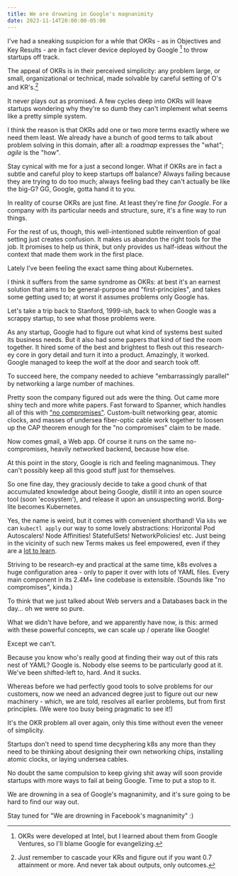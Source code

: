 ```yaml
---
title: We are drowning in Google's magnanimity
date: 2023-11-14T20:00:00-05:00
---
```


I've had a sneaking suspicion for a whle that OKRs - as in Objectives and Key
Results - are in fact clever device deployed by Google [^1] to throw startups off
track.

[^1]: OKRs were developed at Intel, but I learned about them from Google Ventures, so I'll blame Google for evangelizing.

The appeal of OKRs is in their perceived simplicity: any problem large, or
small, organizational or technical, made solvable by careful setting of O's and
KR's.[^2]

[^2]: Just remember to cascade your KRs and figure out if you want 0.7 attainment or more. And never tak about outputs, only outcomes.

It never plays out as promised. A few cycles deep into OKRs will leave
startups wondering why they're so dumb they can't implement what seems like a
pretty simple system.

I think the reason is that OKRs add one or two more terms exactly where we need
them least. We already have a bunch of good terms to talk about problem solving
in this domain, after all: a _roadmap_ expresses the "what"; _agile_ is the
"how".

Stay cynical with me for a just a second longer. What if OKRs are in fact a subtle
and careful ploy to keep startups off balance? Always failing because they are
trying to do too much; always feeling bad they can't actually be like the big-G?
GG, Google, gotta hand it to you.

In reality of course OKRs are just fine. At least they're fine _for Google_. For
a company with its particular needs and structure, sure, it's a fine way to run
things.

For the rest of us, though, this well-intentioned subtle reinvention of goal
setting just creates confusion. It makes us abandon the right tools for the job.
It promises to help us think, but only provides us half-ideas without the
context that made them work in the first place.

Lately I've been feeling the exact same thing about Kubernetes.

I think it suffers from the same syndrome as OKRs: at best it's an earnest
solution that aims to be general-purpose and "first-principles", and takes some
getting used to; at worst it assumes problems only Google has.

Let's take a trip back to Stanford, 1999-ish, back to when Google was a scrappy
startup, to see what those problems were.

As any startup, Google had to figure out what kind of systems best suited its
business needs. But it also had some papers that kind of tied the room together.
It hired some of the best and brightest to flesh out this research-ey core in
gory detail and turn it into a product. Amazingly, it worked. Google managed to
keep the wolf at the door and search took off.

To succeed here, the company needed to achieve "embarrassingly parallel" by
networking a large number of machines.

Pretty soon the company figured out ads were the thing. Out came more shiny tech
and more white papers. Fast forward to Spanner, which handles all of this with
["no compromises"](https://cloud.google.com/spanner?hl=en). Custom-built
networking gear, atomic clocks, and masses of undersea fiber-optic cable work
together to loosen up the CAP theorem enough for the "no compromises" claim to
be made.

Now comes gmail, a Web app. Of course it runs on the same no-compromises,
heavily networked backend, because how else.

At this point in the story, Google is rich and feeling magnanimous. They can't
possibly keep all this good stuff just for themselves.

So one fine day, they graciously decide to take a good chunk of that accumulated
knowledge about being Google, distill it into an open source tool (soon
'ecosystem'), and release it upon an unsuspecting world. Borg-lite becomes
Kubernetes.

Yes, the name is weird, but it comes with convenient shorthand! Via `k8s` we can
`kubectl apply` our way to some lovely abstractions: Horizontal Pod Autoscalers!
Node Affinities! StatefulSets! NetworkPolicies! etc. Just being in the vicinity
of such new Terms makes us feel empowered, even if they are a [lot to learn][iceberg].

[iceberg]: https://asankov.dev/blog/2022/06/12/demystifying-the-kubernetes-iceberg-part-5/

Striving to be research-ey and practical at the same time, k8s evolves a huge
configuration area - only to paper it over with lots of YAML files. Every main
component in its 2.4M+ line codebase is extensible. (Sounds like "no
compromises", kinda.)

To think that we just talked about Web servers and a Databases back in the
day... oh we were so pure.

What we didn't have before, and we apparently have now, is this: armed with
these powerful concepts, we can scale up / operate like Google!

Except we can't.

Because you know who's really good at finding their way out of this rats nest of
YAML? Google is. Nobody else seems to be particularly good at it. We've been
shifted-left to, hard. And it sucks.

Whereas before we had perfectly good tools to solve problems for our customers,
now we need an advanced degree just to figure out our new machinery - which, we
are told, resolves all earlier problems, but from first principles. (We were too
busy being pragmatic to see it!) 

It's the OKR problem all over again, only this time without even the veneer of
simplicity.

Startups don't need to spend time decyphering k8s any more than they need to be
thinking about designing their own networking chips, installing atomic clocks,
or laying undersea cables.

No doubt the same compulsion to keep giving shit away will soon provide startups
with more ways to fail at being Google. Time to put a stop to it.

We are drowning in a sea of Google's magnanimity, and it's sure going to be hard
to find our way out.

Stay tuned for "We are drowning in Facebook's magnanimity" :)
